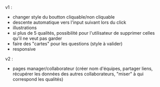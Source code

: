 v1 :

- changer style du boutton cliquable/non cliquable
- descente automatique vers l'input suivant lors du click
- illustrations
- si plus de 5 qualités, possibilité pour l'utilisateur de supprimer celles qu'il ne veut pas garder
- faire des "cartes" pour les questions (style à valider)
- responsive

v2 : 

- pages manager/collaborateur (créer nom d'équipes, partager liens, récupérer les données des autres collaborateurs, "miser" à qui correspond les qualités)
